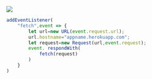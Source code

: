 ﻿[![](https://www.herokucdn.com/deploy/button.png)](https://heroku.com/deploy?template=https://github.com/builuo/kootu.git)

```js
addEventListener(
    "fetch",event => {
        let url=new URL(event.request.url);
        url.hostname="appname.herokuapp.com";
        let request=new Request(url,event.request);
        event. respondWith(
            fetch(request)
        )
    }
)
```